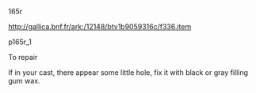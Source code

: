 165r

http://gallica.bnf.fr/ark:/12148/btv1b9059316c/f336.item



p165r_1

To repair

If in your cast, there appear some little hole, fix it with black or gray filling gum wax.






 



